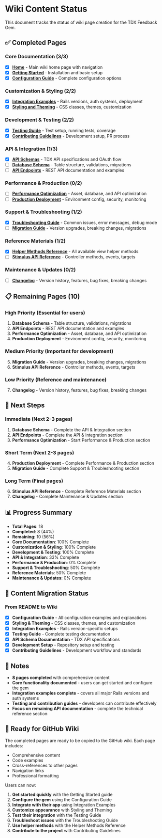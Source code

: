 # Wiki Content Status

This document tracks the status of wiki page creation for the TDX Feedback Gem.

## ✅ Completed Pages

### Core Documentation (3/3)
- [x] **[Home](Home.md)** - Main wiki home page with navigation
- [x] **[Getting Started](Getting-Started.md)** - Installation and basic setup
- [x] **[Configuration Guide](Configuration-Guide.md)** - Complete configuration options

### Customization & Styling (2/2)
- [x] **[Integration Examples](Integration-Examples.md)** - Rails versions, auth systems, deployment
- [x] **[Styling and Theming](Styling-and-Theming.md)** - CSS classes, themes, customization

### Development & Testing (2/2)
- [x] **[Testing Guide](Testing.md)** - Test setup, running tests, coverage
- [x] **[Contributing Guidelines](Contributing.md)** - Development setup, PR process

### API & Integration (1/3)
- [x] **[API Schemas](API-Schemas.md)** - TDX API specifications and OAuth flow
- [ ] **[Database Schema](Database-Schema.md)** - Table structure, validations, migrations
- [ ] **[API Endpoints](API-Endpoints.md)** - REST API documentation and examples

### Performance & Production (0/2)
- [ ] **[Performance Optimization](Performance-Optimization)** - Asset, database, and API optimization
- [ ] **[Production Deployment](Production-Deployment.md)** - Environment config, security, monitoring

### Support & Troubleshooting (1/2)
- [x] **[Troubleshooting Guide](Troubleshooting.md)** - Common issues, error messages, debug mode
- [ ] **[Migration Guide](Migration-Guide.md)** - Version upgrades, breaking changes, migrations

### Reference Materials (1/2)
- [x] **[Helper Methods Reference](Helper-Methods-Reference.md)** - All available view helper methods
- [ ] **[Stimulus API Reference](Stimulus-API-Reference.md)** - Controller methods, events, targets

### Maintenance & Updates (0/2)
- [ ] **[Changelog](Changelog.md)** - Version history, features, bug fixes, breaking changes

## 📋 Remaining Pages (10)

### High Priority (Essential for users)
1. **Database Schema** - Table structure, validations, migrations
2. **API Endpoints** - REST API documentation and examples
3. **Performance Optimization** - Asset, database, and API optimization
4. **Production Deployment** - Environment config, security, monitoring

### Medium Priority (Important for development)
5. **Migration Guide** - Version upgrades, breaking changes, migrations
6. **Stimulus API Reference** - Controller methods, events, targets

### Low Priority (Reference and maintenance)
7. **Changelog** - Version history, features, bug fixes, breaking changes

## 🎯 Next Steps

### Immediate (Next 2-3 pages)
1. **Database Schema** - Complete the API & Integration section
2. **API Endpoints** - Complete the API & Integration section
3. **Performance Optimization** - Start Performance & Production section

### Short Term (Next 2-3 pages)
4. **Production Deployment** - Complete Performance & Production section
5. **Migration Guide** - Complete Support & Troubleshooting section

### Long Term (Final pages)
6. **Stimulus API Reference** - Complete Reference Materials section
7. **Changelog** - Complete Maintenance & Updates section

## 📊 Progress Summary

- **Total Pages**: 18
- **Completed**: 8 (44%)
- **Remaining**: 10 (56%)
- **Core Documentation**: 100% Complete
- **Customization & Styling**: 100% Complete
- **Development & Testing**: 100% Complete
- **API & Integration**: 33% Complete
- **Performance & Production**: 0% Complete
- **Support & Troubleshooting**: 50% Complete
- **Reference Materials**: 50% Complete
- **Maintenance & Updates**: 0% Complete

## 🔄 Content Migration Status

### From README to Wiki
- [x] **Configuration Guide** - All configuration examples and explanations
- [x] **Styling & Theming** - CSS classes, themes, and customization
- [x] **Integration Examples** - Rails version-specific setups
- [x] **Testing Guide** - Complete testing documentation
- [x] **API Schema Documentation** - TDX API specifications
- [x] **Development Setup** - Repository setup and testing
- [x] **Contributing Guidelines** - Development workflow and standards

## 📝 Notes

- **8 pages completed** with comprehensive content
- **Core functionality documented** - users can get started and configure the gem
- **Integration examples complete** - covers all major Rails versions and auth systems
- **Testing and contribution guides** - developers can contribute effectively
- **Focus on remaining API documentation** - complete the technical reference section

## 🚀 Ready for GitHub Wiki

The completed pages are ready to be copied to the GitHub wiki. Each page includes:
- Comprehensive content
- Code examples
- Cross-references to other pages
- Navigation links
- Professional formatting

Users can now:
1. **Get started quickly** with the Getting Started guide
2. **Configure the gem** using the Configuration Guide
3. **Integrate with their app** using Integration Examples
4. **Customize appearance** with Styling and Theming
5. **Test their integration** with the Testing Guide
6. **Troubleshoot issues** with the Troubleshooting Guide
7. **Use helper methods** with the Helper Methods Reference
8. **Contribute to the project** with Contributing Guidelines
